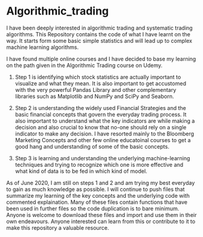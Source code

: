 # Algorithmic_trading
I have been deeply interested in algorithmic trading and systematic trading algorithms. This Repository contains the code of what I have learnt on the way. It starts form some basic simple statistics and will lead up to complex machine learning algorithms.

I have found multiple online courses and I have decided to base my learning on the path given in the Algorithmic Trading course on Udemy.

1) Step 1 is identifying which stock statistics are actually important to visualize and what they mean. It is also important to get accustomed with the very powerful Pandas Library and other complementary libraries such as Matplotlib and NumPy and SciPy and Seaborn. 

2) Step 2 is understanding the widely used Financial Strategies and the basic financial concepts that govern the everyday trading process. It also important to understand what the key indicators are while making a decision and also crucial to know that no-one should rely on a single indicator to make any decision. I have resorted mainly to the Bloomberg Marketing Concepts and other few online educatoinal courses to get a good hang and understanding of some of the basic concepts. 

3) Step 3 is learning and understanding the underlying machine-learning techniques and trying to recognize which one is more effective and what kind of data is to be fed in which kind of model. 

As of June 2020, I am still on steps 1 and 2 and am trying my best everyday to gain as much knowledge as possible. I will continue to push files that summarize my learning of the key concepts and the underlying code with commented explaination. Many of these files contain functions that have been used in further files so the code duplication is to bare minimum. Anyone is welcome to download these files and import and use them in their own endeavours. Anyone interested can learn from this or contribute to it to make this repository a valuable resource. 
